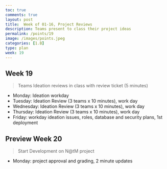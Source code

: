 ```yaml
---
toc: true
comments: true
layout: post
title:  Week of 01-16, Project Reviews
description: Teams present to class their project ideas
permalink: /points/19
image: /images/points.jpeg
categories: [1.B]
type: plan
week: 19
---
```


## Week 19
> Teams Ideation reviews in class with review ticket (5 minutes)
- Monday: Ideation workday
- Tuesday: Ideation Review (3 teams x 10 minutes), work day
- Wednesday: Ideation Review (3 teams x 10 minutes), work day
- Thursday: Ideation Review (3 teams x 10 minutes), work day
- Friday: workday ideation issues, roles, database and security plans, 1st deployment

## Preview Week 20
> Start Development on N@tM project
- Monday: project approval and grading, 2 minute updates